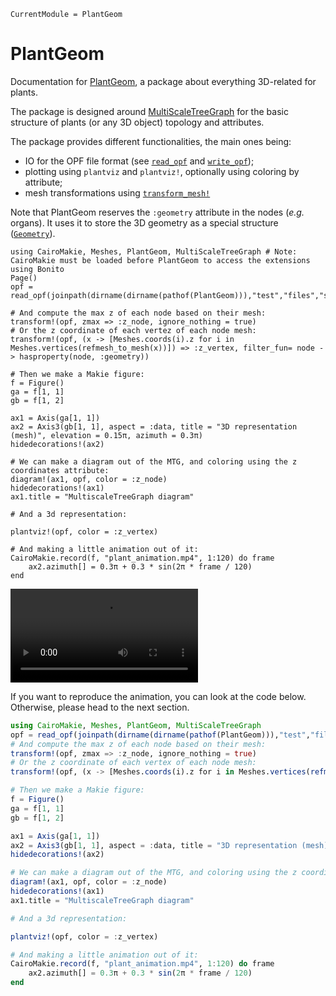 ```@meta
CurrentModule = PlantGeom
```

# PlantGeom

Documentation for [PlantGeom](https://github.com/VEZY/PlantGeom.jl), a package about everything 3D-related for plants.

The package is designed around [MultiScaleTreeGraph](https://github.com/VEZY/MultiScaleTreeGraph.jl) for the basic structure of plants (or any 3D object) topology and attributes.

The package provides different functionalities, the main ones being:

- IO for the OPF file format (see [`read_opf`](@ref) and [`write_opf`](@ref));
- plotting using `plantviz` and `plantviz!`, optionally using coloring by attribute;
- mesh transformations using [`transform_mesh!`](@ref)

Note that PlantGeom reserves the `:geometry` attribute in the nodes (*e.g.* organs). It uses it to store the 3D geometry as a special structure ([`Geometry`](@ref)).

```@setup animation
using CairoMakie, Meshes, PlantGeom, MultiScaleTreeGraph # Note: CairoMakie must be loaded before PlantGeom to access the extensions
using Bonito
Page()
opf = read_opf(joinpath(dirname(dirname(pathof(PlantGeom))),"test","files","simple_plant.opf"))

# And compute the max z of each node based on their mesh:
transform!(opf, zmax => :z_node, ignore_nothing = true)
# Or the z coordinate of each vertez of each node mesh:
transform!(opf, (x -> [Meshes.coords(i).z for i in Meshes.vertices(refmesh_to_mesh(x))]) => :z_vertex, filter_fun= node -> hasproperty(node, :geometry))

# Then we make a Makie figure:
f = Figure()
ga = f[1, 1]
gb = f[1, 2]

ax1 = Axis(ga[1, 1])
ax2 = Axis3(gb[1, 1], aspect = :data, title = "3D representation (mesh)", elevation = 0.15π, azimuth = 0.3π)
hidedecorations!(ax2)

# We can make a diagram out of the MTG, and coloring using the z coordinates attribute:
diagram!(ax1, opf, color = :z_node)
hidedecorations!(ax1)
ax1.title = "MultiscaleTreeGraph diagram"

# And a 3d representation:

plantviz!(opf, color = :z_vertex)

# And making a little animation out of it:
CairoMakie.record(f, "plant_animation.mp4", 1:120) do frame
    ax2.azimuth[] = 0.3π + 0.3 * sin(2π * frame / 120)
end
```

![](plant_animation.mp4)

If you want to reproduce the animation, you can look at the code below. Otherwise, please head to the next section.

```julia
using CairoMakie, Meshes, PlantGeom, MultiScaleTreeGraph
opf = read_opf(joinpath(dirname(dirname(pathof(PlantGeom))),"test","files","simple_plant.opf"))
# And compute the max z of each node based on their mesh:
transform!(opf, zmax => :z_node, ignore_nothing = true)
# Or the z coordinate of each vertex of each node mesh:
transform!(opf, (x -> [Meshes.coords(i).z for i in Meshes.vertices(refmesh_to_mesh(x))]) => :z_vertex, filter_fun= node -> hasproperty(node, :geometry))

# Then we make a Makie figure:
f = Figure()
ga = f[1, 1]
gb = f[1, 2]

ax1 = Axis(ga[1, 1])
ax2 = Axis3(gb[1, 1], aspect = :data, title = "3D representation (mesh)", elevation = 0.15π, azimuth = 0.3π)
hidedecorations!(ax2)

# We can make a diagram out of the MTG, and coloring using the z coordinates attribute:
diagram!(ax1, opf, color = :z_node)
hidedecorations!(ax1)
ax1.title = "MultiscaleTreeGraph diagram"

# And a 3d representation:

plantviz!(opf, color = :z_vertex)

# And making a little animation out of it:
CairoMakie.record(f, "plant_animation.mp4", 1:120) do frame
    ax2.azimuth[] = 0.3π + 0.3 * sin(2π * frame / 120)
end
```
